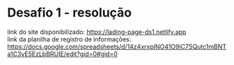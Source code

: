 # Desafio 1 - resolução 

link do site disponibilizado: https://lading-page-ds1.netlify.app <br>
link da planilha de registro de informações: https://docs.google.com/spreadsheets/d/14z4xrxpINO41O9iC7SQutc1mBNTa1C3vE5EzLbBRUIE/edit?gid=0#gid=0